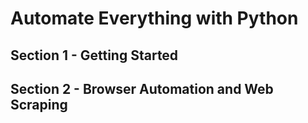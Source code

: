 # Automate Everything with Python

## Section 1 - Getting Started
## Section 2 - Browser Automation and Web Scraping
